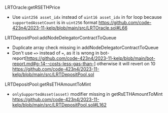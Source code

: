 LRTOracle:getRSETHPrice
- Use `uint256 asset_idx` instead of `uint16 asset_idx`  in for loop because `supportedAssetCount` is in `uint256` format
https://github.com/code-423n4/2023-11-kelp/blob/main/src/LRTOracle.sol#L66

LRTDepositPool:addNodeDelegatorContractToQueue
- Duplicate array check missing in addNodeDelegatorContractToQueue
- Don't use `=>` instead of `=`, as it is wrong in bot-report[https://github.com/code-423n4/2023-11-kelp/blob/main/bot-report.md#g-14--costs-less-gas-than-] otherwise it will revert on 10 
  https://github.com/code-423n4/2023-11-kelp/blob/main/src/LRTDepositPool.sol

LRTDepositPool:getRsETHAmountToMint
- `onlySupportedAsset(asset)` modifier missing in getRsETHAmountToMint
  https://github.com/code-423n4/2023-11-kelp/blob/main/src/LRTDepositPool.sol#L162